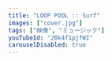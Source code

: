 ```yaml
---
title: "LOOP POOL :: Surf"
images: ["cover.jpg"]
tags: ["映像", "ミュージック"]
youTubeId: "2Bk4f1pjfWI"
carouselDisabled: true
---
```

